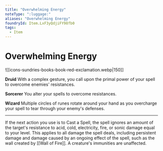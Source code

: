 ```yaml
---
title: "Overwhelming Energy"
noteType: ":luggage:"
aliases: "Overwhelming Energy"
foundryId: Item.LxF3yQdjiFY98fb0
tags:
  - Item
---
```


# Overwhelming Energy
![[icons-sundries-books-book-red-exclamation.webp|150]]

**Druid** With a complex gesture, you call upon the primal power of your spell to overcome enemies' resistances.

**Sorcerer** You alter your spells to overcome resistances.

**Wizard** Multiple circles of runes rotate around your hand as you overcharge your spell to tear through your enemy's defenses.

* * *

If the next action you use is to Cast a Spell, the spell ignores an amount of the target's resistance to acid, cold, electricity, fire, or sonic damage equal to your level. This applies to all damage the spell deals, including persistent damage and damage caused by an ongoing effect of the spell, such as the wall created by [[Wall of Fire]]. A creature's immunities are unaffected.

